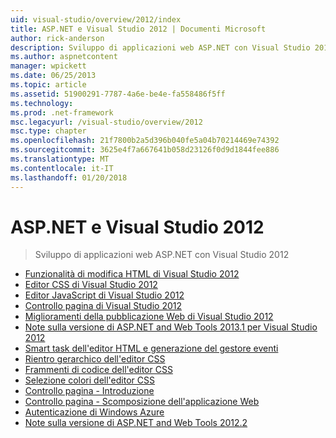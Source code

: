```yaml
---
uid: visual-studio/overview/2012/index
title: ASP.NET e Visual Studio 2012 | Documenti Microsoft
author: rick-anderson
description: Sviluppo di applicazioni web ASP.NET con Visual Studio 2012
ms.author: aspnetcontent
manager: wpickett
ms.date: 06/25/2013
ms.topic: article
ms.assetid: 51900291-7787-4a6e-be4e-fa558486f5ff
ms.technology: 
ms.prod: .net-framework
msc.legacyurl: /visual-studio/overview/2012
msc.type: chapter
ms.openlocfilehash: 21f7800b2a5d396b040fe5a04b70214469e74392
ms.sourcegitcommit: 3625e4f7a667641b058d23126f0d9d1844fee886
ms.translationtype: MT
ms.contentlocale: it-IT
ms.lasthandoff: 01/20/2018
---
```

<a name="aspnet-and-visual-studio-2012"></a>ASP.NET e Visual Studio 2012
====================
> Sviluppo di applicazioni web ASP.NET con Visual Studio 2012


- [Funzionalità di modifica HTML di Visual Studio 2012](visual-studio-2012-html-editing-features.md)
- [Editor CSS di Visual Studio 2012](visual-studio-2012-css-editor.md)
- [Editor JavaScript di Visual Studio 2012](visual-studio-2012-javascript-editor.md)
- [Controllo pagina di Visual Studio 2012](visual-studio-2012-page-inspector.md)
- [Miglioramenti della pubblicazione Web di Visual Studio 2012](visual-studio-2012-web-publishing-improvements.md)
- [Note sulla versione di ASP.NET and Web Tools 2013.1 per Visual Studio 2012](aspnet-and-web-tools-20131-for-visual-studio-2012.md)
- [Smart task dell'editor HTML e generazione del gestore eventi](visual-studio-vnext-videos-html-editor-smart-tasks-and-event-handler-generation.md)
- [Rientro gerarchico dell'editor CSS](visual-studio-vnext-videos-css-editor-hierarchical-indentation.md)
- [Frammenti di codice dell'editor CSS](visual-studio-vnext-videos-css-editor-snippets.md)
- [Selezione colori dell'editor CSS](visual-studio-vnext-videos-css-editor-color-picker.md)
- [Controllo pagina - Introduzione](visual-studio-vnext-videos-page-inspector-introduction.md)
- [Controllo pagina - Scomposizione dell'applicazione Web](visual-studio-vnext-videos-page-inspector-decomposing-your-web-application.md)
- [Autenticazione di Windows Azure](windows-azure-authentication.md)
- [Note sulla versione di ASP.NET and Web Tools 2012.2](aspnet-and-web-tools-20122-release-notes-rtw.md)
